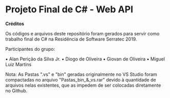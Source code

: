# Projeto Final de C# - Web API

<b>Créditos</b>

Os códigos e arquivos deste repositório foram gerados para servir como trabalho final de C# na Residência de Software Serratec 2019.

Participantes do grupo:

▪ Alan Perição da Silva Jr.
▪ Diogo de Oliveira
▪ Giovan de Oliveira
▪ Miguel Luiz Martins

Nota: As Pastas ".vs" e "bin" geradas originalmente no VS Studio foram compactadas no arquivo "Pastas_bin_&_vs.rar" devido à quantidade de arquivos nelas existentes, que as impedem de ser colocadas diretamente no Github.